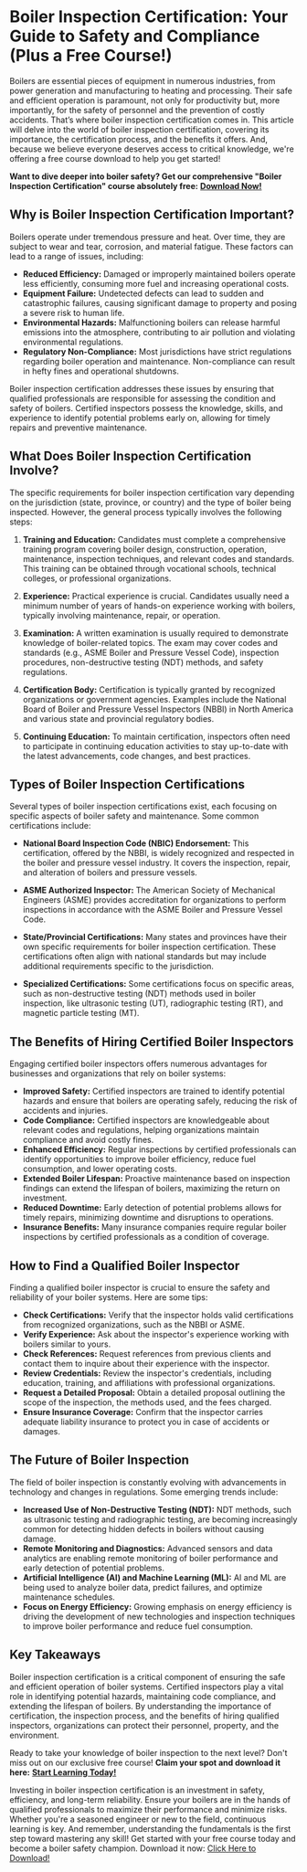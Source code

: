 # Boiler Inspection Certification: Your Guide to Safety and Compliance (Plus a Free Course!)

Boilers are essential pieces of equipment in numerous industries, from power generation and manufacturing to heating and processing. Their safe and efficient operation is paramount, not only for productivity but, more importantly, for the safety of personnel and the prevention of costly accidents. That’s where boiler inspection certification comes in. This article will delve into the world of boiler inspection certification, covering its importance, the certification process, and the benefits it offers. And, because we believe everyone deserves access to critical knowledge, we're offering a free course download to help you get started!

**Want to dive deeper into boiler safety? Get our comprehensive "Boiler Inspection Certification" course absolutely free:** [**Download Now!**](https://udemywork.com/boiler-inspection-certification)

## Why is Boiler Inspection Certification Important?

Boilers operate under tremendous pressure and heat. Over time, they are subject to wear and tear, corrosion, and material fatigue. These factors can lead to a range of issues, including:

*   **Reduced Efficiency:** Damaged or improperly maintained boilers operate less efficiently, consuming more fuel and increasing operational costs.
*   **Equipment Failure:** Undetected defects can lead to sudden and catastrophic failures, causing significant damage to property and posing a severe risk to human life.
*   **Environmental Hazards:** Malfunctioning boilers can release harmful emissions into the atmosphere, contributing to air pollution and violating environmental regulations.
*   **Regulatory Non-Compliance:** Most jurisdictions have strict regulations regarding boiler operation and maintenance. Non-compliance can result in hefty fines and operational shutdowns.

Boiler inspection certification addresses these issues by ensuring that qualified professionals are responsible for assessing the condition and safety of boilers. Certified inspectors possess the knowledge, skills, and experience to identify potential problems early on, allowing for timely repairs and preventive maintenance.

## What Does Boiler Inspection Certification Involve?

The specific requirements for boiler inspection certification vary depending on the jurisdiction (state, province, or country) and the type of boiler being inspected. However, the general process typically involves the following steps:

1.  **Training and Education:** Candidates must complete a comprehensive training program covering boiler design, construction, operation, maintenance, inspection techniques, and relevant codes and standards. This training can be obtained through vocational schools, technical colleges, or professional organizations.

2.  **Experience:** Practical experience is crucial. Candidates usually need a minimum number of years of hands-on experience working with boilers, typically involving maintenance, repair, or operation.

3.  **Examination:** A written examination is usually required to demonstrate knowledge of boiler-related topics. The exam may cover codes and standards (e.g., ASME Boiler and Pressure Vessel Code), inspection procedures, non-destructive testing (NDT) methods, and safety regulations.

4.  **Certification Body:** Certification is typically granted by recognized organizations or government agencies. Examples include the National Board of Boiler and Pressure Vessel Inspectors (NBBI) in North America and various state and provincial regulatory bodies.

5.  **Continuing Education:** To maintain certification, inspectors often need to participate in continuing education activities to stay up-to-date with the latest advancements, code changes, and best practices.

## Types of Boiler Inspection Certifications

Several types of boiler inspection certifications exist, each focusing on specific aspects of boiler safety and maintenance. Some common certifications include:

*   **National Board Inspection Code (NBIC) Endorsement:** This certification, offered by the NBBI, is widely recognized and respected in the boiler and pressure vessel industry. It covers the inspection, repair, and alteration of boilers and pressure vessels.

*   **ASME Authorized Inspector:** The American Society of Mechanical Engineers (ASME) provides accreditation for organizations to perform inspections in accordance with the ASME Boiler and Pressure Vessel Code.

*   **State/Provincial Certifications:** Many states and provinces have their own specific requirements for boiler inspection certification. These certifications often align with national standards but may include additional requirements specific to the jurisdiction.

*   **Specialized Certifications:** Some certifications focus on specific areas, such as non-destructive testing (NDT) methods used in boiler inspection, like ultrasonic testing (UT), radiographic testing (RT), and magnetic particle testing (MT).

## The Benefits of Hiring Certified Boiler Inspectors

Engaging certified boiler inspectors offers numerous advantages for businesses and organizations that rely on boiler systems:

*   **Improved Safety:** Certified inspectors are trained to identify potential hazards and ensure that boilers are operating safely, reducing the risk of accidents and injuries.
*   **Code Compliance:** Certified inspectors are knowledgeable about relevant codes and regulations, helping organizations maintain compliance and avoid costly fines.
*   **Enhanced Efficiency:** Regular inspections by certified professionals can identify opportunities to improve boiler efficiency, reduce fuel consumption, and lower operating costs.
*   **Extended Boiler Lifespan:** Proactive maintenance based on inspection findings can extend the lifespan of boilers, maximizing the return on investment.
*   **Reduced Downtime:** Early detection of potential problems allows for timely repairs, minimizing downtime and disruptions to operations.
*   **Insurance Benefits:** Many insurance companies require regular boiler inspections by certified professionals as a condition of coverage.

## How to Find a Qualified Boiler Inspector

Finding a qualified boiler inspector is crucial to ensure the safety and reliability of your boiler systems. Here are some tips:

*   **Check Certifications:** Verify that the inspector holds valid certifications from recognized organizations, such as the NBBI or ASME.
*   **Verify Experience:** Ask about the inspector's experience working with boilers similar to yours.
*   **Check References:** Request references from previous clients and contact them to inquire about their experience with the inspector.
*   **Review Credentials:** Review the inspector's credentials, including education, training, and affiliations with professional organizations.
*   **Request a Detailed Proposal:** Obtain a detailed proposal outlining the scope of the inspection, the methods used, and the fees charged.
*   **Ensure Insurance Coverage:** Confirm that the inspector carries adequate liability insurance to protect you in case of accidents or damages.

## The Future of Boiler Inspection

The field of boiler inspection is constantly evolving with advancements in technology and changes in regulations. Some emerging trends include:

*   **Increased Use of Non-Destructive Testing (NDT):** NDT methods, such as ultrasonic testing and radiographic testing, are becoming increasingly common for detecting hidden defects in boilers without causing damage.
*   **Remote Monitoring and Diagnostics:** Advanced sensors and data analytics are enabling remote monitoring of boiler performance and early detection of potential problems.
*   **Artificial Intelligence (AI) and Machine Learning (ML):** AI and ML are being used to analyze boiler data, predict failures, and optimize maintenance schedules.
*   **Focus on Energy Efficiency:** Growing emphasis on energy efficiency is driving the development of new technologies and inspection techniques to improve boiler performance and reduce fuel consumption.

## Key Takeaways

Boiler inspection certification is a critical component of ensuring the safe and efficient operation of boiler systems. Certified inspectors play a vital role in identifying potential hazards, maintaining code compliance, and extending the lifespan of boilers. By understanding the importance of certification, the inspection process, and the benefits of hiring qualified inspectors, organizations can protect their personnel, property, and the environment.

Ready to take your knowledge of boiler inspection to the next level? Don't miss out on our exclusive free course! **Claim your spot and download it here:** [**Start Learning Today!**](https://udemywork.com/boiler-inspection-certification)

Investing in boiler inspection certification is an investment in safety, efficiency, and long-term reliability. Ensure your boilers are in the hands of qualified professionals to maximize their performance and minimize risks. Whether you're a seasoned engineer or new to the field, continuous learning is key. And remember, understanding the fundamentals is the first step toward mastering any skill! Get started with your free course today and become a boiler safety champion. Download it now: [Click Here to Download!](https://udemywork.com/boiler-inspection-certification)
